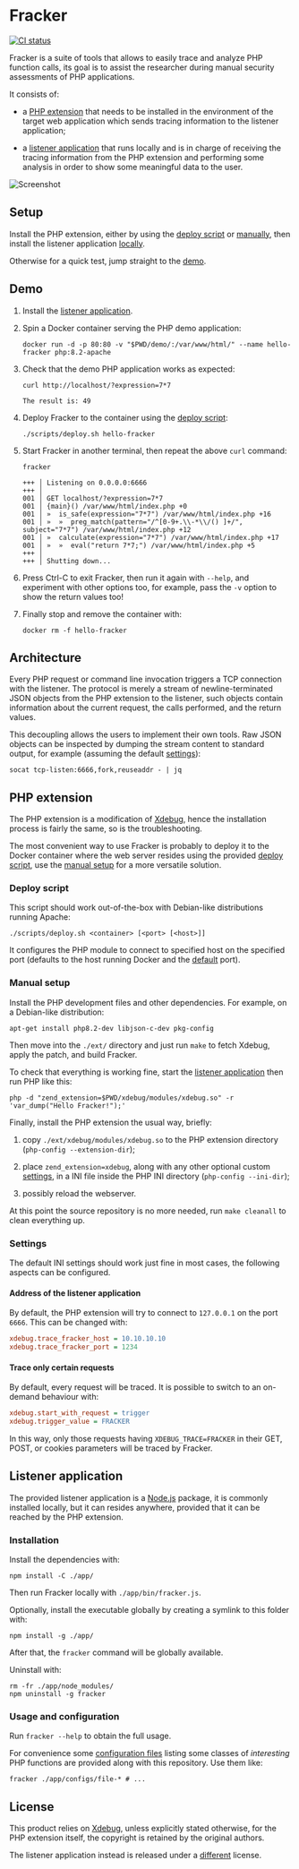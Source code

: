 # Fracker

[![CI status](https://github.com/cyrus-and/fracker/actions/workflows/ci.yml/badge.svg)](https://github.com/cyrus-and/fracker/actions?query=workflow:CI)

Fracker is a suite of tools that allows to easily trace and analyze PHP function calls, its goal is to assist the researcher during manual security assessments of PHP applications.

It consists of:

- a [PHP extension](#php-extension) that needs to be installed in the environment of the target web application which sends tracing information to the listener application;

- a [listener application](#listener-application) that runs locally and is in charge of receiving the tracing information from the PHP extension and performing some analysis in order to show some meaningful data to the user.

![Screenshot](https://gist.githubusercontent.com/cyrus-and/20e1fe4ae91fcd3c823262e7e8344a75/raw/3955b75bd5f177ec096409750714e6d5e98cdd3e/screenshot.png)

## Setup

Install the PHP extension, either by using the [deploy script](#deploy-script) or [manually](#manual-setup), then install the listener application [locally](#installation).

Otherwise for a quick test, jump straight to the [demo](#demo).

## Demo

1. Install the [listener application](#installation).

2. Spin a Docker container serving the PHP demo application:

    ```console
    docker run -d -p 80:80 -v "$PWD/demo/:/var/www/html/" --name hello-fracker php:8.2-apache
    ```

3. Check that the demo PHP application works as expected:

    ```console
    curl http://localhost/?expression=7*7
    ```
    ```
    The result is: 49
    ```

4. Deploy Fracker to the container using the [deploy script](#deploy-script):

    ```console
    ./scripts/deploy.sh hello-fracker
    ```

5. Start Fracker in another terminal, then repeat the above `curl` command:

    ```console
    fracker
    ```
    ```
    +++ │ Listening on 0.0.0.0:6666
    +++ │
    001 │ GET localhost/?expression=7*7
    001 │ {main}() /var/www/html/index.php +0
    001 │ »  is_safe(expression="7*7") /var/www/html/index.php +16
    001 │ »  »  preg_match(pattern="/^[0-9+.\\-*\\/() ]+/", subject="7*7") /var/www/html/index.php +12
    001 │ »  calculate(expression="7*7") /var/www/html/index.php +17
    001 │ »  »  eval("return 7*7;") /var/www/html/index.php +5
    +++ │
    +++ │ Shutting down...
    ```

6. Press Ctrl-C to exit Fracker, then run it again with `--help`, and experiment with other options too, for example, pass the `-v` option to show the return values too!

7. Finally stop and remove the container with:

    ```console
    docker rm -f hello-fracker
    ```

## Architecture

Every PHP request or command line invocation triggers a TCP connection with the listener. The protocol is merely a stream of newline-terminated JSON objects from the PHP extension to the listener, such objects contain information about the current request, the calls performed, and the return values.

This decoupling allows the users to implement their own tools. Raw JSON objects can be inspected by dumping the stream content to standard output, for example (assuming the default [settings](#settings)):

```console
socat tcp-listen:6666,fork,reuseaddr - | jq
```

## PHP extension

The PHP extension is a modification of [Xdebug](https://github.com/xdebug/xdebug), hence the installation process is fairly the same, so is the troubleshooting.

The most convenient way to use Fracker is probably to deploy it to the Docker container where the web server resides using the provided [deploy script](#deploy-script), use the [manual setup](#manual-setup) for a more versatile solution.

### Deploy script

This script should work out-of-the-box with Debian-like distributions running Apache:

```console
./scripts/deploy.sh <container> [<port> [<host>]]
```

It configures the PHP module to connect to specified host on the specified port (defaults to the host running Docker and the [default](#settings) port).

### Manual setup

Install the PHP development files and other dependencies. For example, on a Debian-like distribution:

```console
apt-get install php8.2-dev libjson-c-dev pkg-config
```

Then move into the `./ext/` directory and just run `make` to fetch Xdebug, apply the patch, and build Fracker.

To check that everything is working fine, start the [listener application](#listener-application) then run PHP like this:

```console
php -d "zend_extension=$PWD/xdebug/modules/xdebug.so" -r 'var_dump("Hello Fracker!");'
```

Finally, install the PHP extension the usual way, briefly:

1. copy `./ext/xdebug/modules/xdebug.so` to the PHP extension directory (`php-config --extension-dir`);

2. place `zend_extension=xdebug`, along with any other optional custom [settings](#settings), in a INI file inside the PHP INI directory (`php-config --ini-dir`);

3. possibly reload the webserver.

At this point the source repository is no more needed, run `make cleanall` to clean everything up.

### Settings

The default INI settings should work just fine in most cases, the following aspects can be configured.

#### Address of the listener application

By default, the PHP extension will try to connect to `127.0.0.1` on the port `6666`. This can be changed with:

```ini
xdebug.trace_fracker_host = 10.10.10.10
xdebug.trace_fracker_port = 1234
```

#### Trace only certain requests

By default, every request will be traced. It is possible to switch to an on-demand behaviour with:

```ini
xdebug.start_with_request = trigger
xdebug.trigger_value = FRACKER
```

In this way, only those requests having `XDEBUG_TRACE=FRACKER` in their GET, POST, or cookies parameters will be traced by Fracker.

## Listener application

The provided listener application is a [Node.js](https://nodejs.org/en) package, it is commonly installed locally, but it can resides anywhere, provided that it can be reached by the PHP extension.

### Installation

Install the dependencies with:

```console
npm install -C ./app/
```

Then run Fracker locally with `./app/bin/fracker.js`.

Optionally, install the executable globally by creating a symlink to this folder with:

```console
npm install -g ./app/
```

After that, the `fracker` command will be globally available.

Uninstall with:

```console
rm -fr ./app/node_modules/
npm uninstall -g fracker
```

### Usage and configuration

Run `fracker --help` to obtain the full usage.

For convenience some [configuration files](app/configs/) listing some classes of *interesting* PHP functions are provided along with this repository. Use them like:

```console
fracker ./app/configs/file-* # ...
```

## License

This product relies on [Xdebug](https://xdebug.org/), unless explicitly stated otherwise, for the PHP extension itself, the copyright is retained by the original authors.

The listener application instead is released under a [different](app/LICENSE) license.
